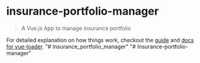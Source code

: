 # insurance-portfolio-manager

> A Vue.js App to manage insurance portfolio

For detailed explanation on how things work, checkout the [guide](http://vuejs-templates.github.io/webpack/) and [docs for vue-loader](http://vuejs.github.io/vue-loader).
"# Insurance_portfolio_manager" 
"# Insurance-portfolio-manager" 
